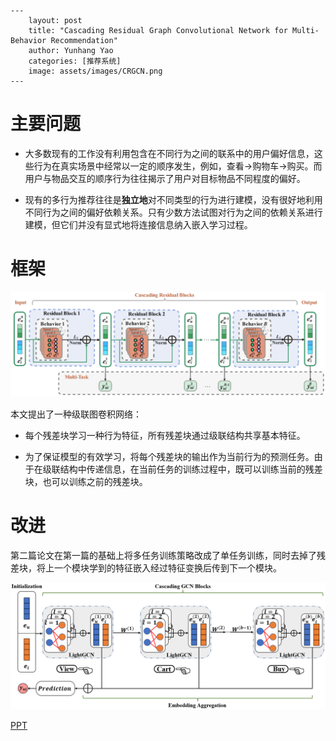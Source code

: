 ```
---
    layout: post
    title: "Cascading Residual Graph Convolutional Network for Multi-Behavior Recommendation"
    author: Yunhang Yao
    categories: [推荐系统]
    image: assets/images/CRGCN.png
---
```

# 主要问题

- 大多数现有的工作没有利用包含在不同行为之间的联系中的用户偏好信息，这些行为在真实场景中经常以一定的顺序发生，例如，查看->购物车->购买。而用户与物品交互的顺序行为往往揭示了用户对目标物品不同程度的偏好。

- 现有的多行为推荐往往是**独立地**对不同类型的行为进行建模，没有很好地利用不同行为之间的偏好依赖关系。只有少数方法试图对行为之间的依赖关系进行建模，但它们并没有显式地将连接信息纳入嵌入学习过程。

# 框架

![](https://raw.githubusercontent.com/dmml-cqu/dmml-cqu.github.io/main/assets/images/CRGCN.png)

本文提出了一种级联图卷积网络：

- 每个残差块学习一种行为特征，所有残差块通过级联结构共享基本特征。

- 为了保证模型的有效学习，将每个残差块的输出作为当前行为的预测任务。由于在级联结构中传递信息，在当前任务的训练过程中，既可以训练当前的残差块，也可以训练之前的残差块。

# 改进

第二篇论文在第一篇的基础上将多任务训练策略改成了单任务训练，同时去掉了残差块，将上一个模块学到的特征嵌入经过特征变换后传到下一个模块。



![](https://raw.githubusercontent.com/dmml-cqu/dmml-cqu.github.io/main/assets/images/MB-CGCN.png)

[PPT](https://github.com/DMML-CQU/DMML-CQU.github.io/blob/main/assets/ppt/20231017-Cascading%20Residual%20Graph%20Convolutional%20Network%20for%20Multi-Behavior%20Recommendation.pptx)

